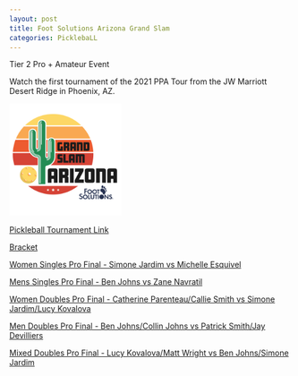 ```yaml
---
layout: post
title: Foot Solutions Arizona Grand Slam
categories: PicklebaLL
---
```

Tier 2 Pro + Amateur Event

Watch the first tournament of the 2021 PPA Tour from the JW Marriott Desert Ridge in Phoenix, AZ.

<a href="https://www.ppatour.com/">
    <img src="/images/mesa-grand-slam_fs.png" alt="ppatour.com" width="200"/>
</a>

[Pickleball Tournament Link](https://www.pickleballtournaments.com/tournamentinfo.pl?tid=4237)

[Bracket](https://www.pickleballtournaments.com/schedule.pl?tid=4237)

[Women Singles Pro Final - Simone Jardim vs Michelle Esquivel](https://www.youtube.com/watch?v=PSj_cLr3uZo)

[Mens Singles Pro Final - Ben Johns vs Zane Navratil](https://www.youtube.com/watch?v=hVMkVm6XkqA&t=864s)

[Women Doubles Pro Final - Catherine Parenteau/Callie Smith vs Simone Jardim/Lucy Kovalova](https://www.youtube.com/watch?v=ON-sCPSIN9I&t=24693s)

[Men Doubles Pro Final - Ben Johns/Collin Johns vs Patrick Smith/Jay Devilliers](https://www.youtube.com/watch?v=ON-sCPSIN9I&t=28218s)

[Mixed Doubles Pro Final - Lucy Kovalova/Matt Wright vs Ben Johns/Simone Jardim](https://www.youtube.com/watch?v=UmJj1_xV4_Q&t=15405s)





